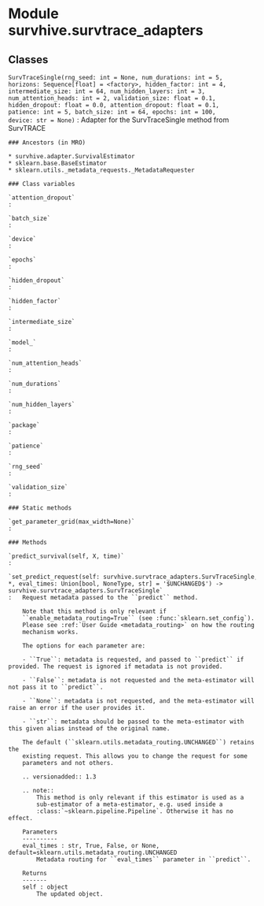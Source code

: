 Module survhive.survtrace_adapters
==================================

Classes
-------

`SurvTraceSingle(rng_seed: int = None, num_durations: int = 5, horizons: Sequence[float] = <factory>, hidden_factor: int = 4, intermediate_size: int = 64, num_hidden_layers: int = 3, num_attention_heads: int = 2, validation_size: float = 0.1, hidden_dropout: float = 0.0, attention_dropout: float = 0.1, patience: int = 5, batch_size: int = 64, epochs: int = 100, device: str = None)`
:   Adapter for the SurvTraceSingle method from SurvTRACE

    ### Ancestors (in MRO)

    * survhive.adapter.SurvivalEstimator
    * sklearn.base.BaseEstimator
    * sklearn.utils._metadata_requests._MetadataRequester

    ### Class variables

    `attention_dropout`
    :

    `batch_size`
    :

    `device`
    :

    `epochs`
    :

    `hidden_dropout`
    :

    `hidden_factor`
    :

    `intermediate_size`
    :

    `model_`
    :

    `num_attention_heads`
    :

    `num_durations`
    :

    `num_hidden_layers`
    :

    `package`
    :

    `patience`
    :

    `rng_seed`
    :

    `validation_size`
    :

    ### Static methods

    `get_parameter_grid(max_width=None)`
    :

    ### Methods

    `predict_survival(self, X, time)`
    :

    `set_predict_request(self: survhive.survtrace_adapters.SurvTraceSingle, *, eval_times: Union[bool, NoneType, str] = '$UNCHANGED$') -> survhive.survtrace_adapters.SurvTraceSingle`
    :   Request metadata passed to the ``predict`` method.
        
        Note that this method is only relevant if
        ``enable_metadata_routing=True`` (see :func:`sklearn.set_config`).
        Please see :ref:`User Guide <metadata_routing>` on how the routing
        mechanism works.
        
        The options for each parameter are:
        
        - ``True``: metadata is requested, and passed to ``predict`` if provided. The request is ignored if metadata is not provided.
        
        - ``False``: metadata is not requested and the meta-estimator will not pass it to ``predict``.
        
        - ``None``: metadata is not requested, and the meta-estimator will raise an error if the user provides it.
        
        - ``str``: metadata should be passed to the meta-estimator with this given alias instead of the original name.
        
        The default (``sklearn.utils.metadata_routing.UNCHANGED``) retains the
        existing request. This allows you to change the request for some
        parameters and not others.
        
        .. versionadded:: 1.3
        
        .. note::
            This method is only relevant if this estimator is used as a
            sub-estimator of a meta-estimator, e.g. used inside a
            :class:`~sklearn.pipeline.Pipeline`. Otherwise it has no effect.
        
        Parameters
        ----------
        eval_times : str, True, False, or None,                     default=sklearn.utils.metadata_routing.UNCHANGED
            Metadata routing for ``eval_times`` parameter in ``predict``.
        
        Returns
        -------
        self : object
            The updated object.